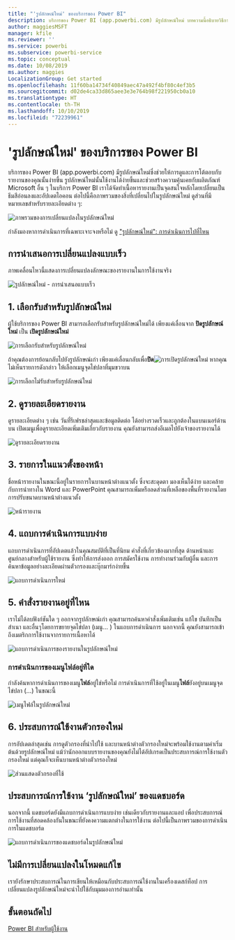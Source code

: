 ```yaml
---
title: "'รูปลักษณ์ใหม่' ของบริการของ Power BI"
description: บริการของ Power BI (app.powerbi.com) มีรูปลักษณ์ใหม่ บทความนี้อธิบายวิธีการนำทางรายงานโดยใช้รูปลักษณ์ใหม่
author: maggiesMSFT
manager: kfile
ms.reviewer: ''
ms.service: powerbi
ms.subservice: powerbi-service
ms.topic: conceptual
ms.date: 10/08/2019
ms.author: maggies
LocalizationGroup: Get started
ms.openlocfilehash: 11f60ba14734f40849aec47a492f4bf80c4ef3b5
ms.sourcegitcommit: d02de4ca33d865aee3e3e764b98f221950cb0a10
ms.translationtype: HT
ms.contentlocale: th-TH
ms.lasthandoff: 10/10/2019
ms.locfileid: "72239961"
---
```

# <a name="the-new-look-of-the-power-bi-service"></a>'รูปลักษณ์ใหม่' ของบริการของ Power BI

บริการของ Power BI (app.powerbi.com) มีรูปลักษณ์ใหม่ซึ่งช่วยให้การดูและการโต้ตอบกับรายงานของคุณนั้นง่ายขึ้น รูปลักษณ์ใหม่นั้นใช้งานได้ง่ายขึ้นและช่วยสร้างความคุ้นเคยกับผลิตภัณฑ์ Microsoft อื่น ๆ ในบริการ Power BI เราได้จัดทำเนื้อหารายงานเป็นจุดสนใจหลักโดยเปลี่ยนเป็นธีมสีอ่อนลงและอัปเดตไอคอน ต่อไปนี้คือภาพรวมของสิ่งที่เปลี่ยนไปในรูปลักษณ์ใหม่ ดูส่วนที่มีหมายเลขสำหรับรายละเอียดต่าง ๆ:

![ภาพรวมของการเปลี่ยนแปลงในรูปลักษณ์ใหม่](media/service-new-look/power-bi-new-look-changes.png)

กำลังมองหาการดำเนินการที่เฉพาะเจาะจงหรือไม่ ดู ["รูปลักษณ์ใหม่": การดำเนินการไปที่ไหน](service-new-look-where-actions.md)

## <a name="quick-tour-of-the-changes"></a>การนำเสนอการเปลี่ยนแปลงแบบเร็ว

ภาพเคลื่อนไหวนี้แสดงการเปลี่ยนแปลงลักษณะของรายงานในการใช้งานจริง

![รูปลักษณ์ใหม่ - การนำเสนอแบบเร็ว](media/service-new-look/power-bi-new-look-quick-tour.gif)

## <a name="1-opt-in-to-the-new-look"></a>1. เลือกรับสำหรับรูปลักษณ์ใหม่

ผู้ใช้บริการของ Power BI สามารถเลือกรับสำหรับรูปลักษณ์ใหม่ได้ เพียงแค่เลื่อนจาก **ปิดรูปลักษณ์ใหม่** เป็น **เปิดรูปลักษณ์ใหม่**

![การเลือกรับสำหรับรูปลักษณ์ใหม่](media/service-new-look/power-bi-new-look-off.png)

ถ้าคุณต้องการย้อนกลับไปยังรูปลักษณ์เก่า เพียงแค่เลื่อนกลับเพื่อ**ปิด**![การเปิดรูปลักษณ์ใหม่](media/service-new-look/power-bi-new-look-toggle-on.png) หากคุณไม่เห็นรายการดังกล่าว ให้เลือกเมนูจุดไข่ปลาที่มุมขวาบน

![การเลือกไม่รับสำหรับรูปลักษณ์ใหม่](media/service-new-look/power-bi-new-look-on.png)

## <a name="2-view-report-details"></a>2. ดูรายละเอียดรายงาน 

ดูรายละเอียดต่าง ๆ เช่น วันที่รีเฟรชล่าสุดและข้อมูลติดต่อ ได้อย่างรวดเร็วและถูกต้องในแบนเนอร์ด้านบน  เปิดเมนูเพื่อดูรายละเอียดเพิ่มเติมเกี่ยวกับรายงาน คุณยังสามารถส่งอีเมลไปยังเจ้าของรายงานได้

![ดูรายละเอียดรายงาน](media/service-new-look/power-bi-new-look-metadata.png)

## <a name="3-vertical-list-of-pages"></a>3. รายการในแนวตั้งของหน้า 
ชื่อหน้ารายงานในขณะนี้อยู่ในรายการในบานหน้าต่างแนวตั้ง ซึ่งจะสะดุดตา มองเห็นได้ง่าย และคล้ายกับการนำทางใน Word และ PowerPoint คุณสามารถเพิ่มหรือลดส่วนที่เหลือของพื้นที่รายงานโดยการปรับขนาดบานหน้าต่างแนวตั้ง

![หน้ารายงาน](media/service-new-look/power-bi-new-look-report-pages.png)

## <a name="4-simplified-action-bar"></a>4. แถบการดำเนินการแบบง่าย 

แถบการดำเนินการที่อัปเดตแล้วในคุณสมบัติที่เป็นที่นิยม คำสั่งที่เกี่ยวข้องมากที่สุด ด้านหน้าและศูนย์กลางสำหรับผู้ใช้รายงาน ซึ่งทำให้การส่งออก การสมัครใช้งาน การทำงานร่วมกับผู้อื่น และการค้นหาข้อมูลอย่างละเอียดผ่านตัวกรองและบุ๊กมาร์กง่ายขึ้น

![แถบการดำเนินการใหม่](media/service-new-look/power-bi-new-look-action-bar.png)

## <a name="5-where-are-the-report-commands"></a>5. คำสั่งรายงานอยู่ที่ไหน

เราไม่ได้ลบฟังก์ชันใด ๆ ออกจากรูปลักษณ์เก่า คุณสามารถค้นหาคำสั่งเพิ่มเติมเช่น แก้ไข บันทึกเป็นสำเนา และอื่นๆโดยการขยายจุดไข่ปลา (เมนู... ) ในแถบการดำเนินการ นอกจากนี้ คุณยังสามารถเข้าถึงเมตริกการใช้งานจากรายการเนื้อหาได้

![แถบการดำเนินการของรายงานในรูปลักษณ์ใหม่](media/service-new-look/power-bi-report-action-bar-new-look.gif)

### <a name="where-are-file-menu-actions"></a>การดำเนินการของเมนูไฟล์อยู่ที่ใด

กำลังค้นหาการดำเนินการของเมนู**ไฟล์**อยู่ใช่หรือไม่ การดำเนินการที่ใช้อยู่ในเมนู**ไฟล์**ยังอยู่บนเมนูจุดไข่ปลา (...) ในขณะนี้ 

![เมนูไฟล์ในรูปลักษณ์ใหม่](media/service-new-look/power-bi-file-menu-new-look.gif)

## <a name="6-new-filter-experience"></a>6. ประสบการณ์ใช้งานตัวกรองใหม่

การอัปเดตล่าสุดเช่น การดูตัวกรองที่นำไปใช้ และบานหน้าต่างตัวกรองใหม่จะพร้อมใช้งานตามค่าเริ่มต้นด้วยรูปลักษณ์ใหม่ แม้ว่านักออกแบบรายงานของคุณยังไม่ได้อัปเกรดเป็นประสบการณ์การใช้งานตัวกรองใหม่ แต่คุณก็จะเห็นบานหน้าต่างตัวกรองใหม่

![ส่วนแสดงตัวกรองที่ใช้](media/service-new-look/power-bi-new-look-filters.png)

## <a name="dashboard-new-look-experience"></a>ประสบการณ์การใช้งาน ‘รูปลักษณ์ใหม่’ ของแดชบอร์ด 

นอกจากนี้ แดชบอร์ดยังมีแถบการดำเนินการแบบง่าย เช่นเดียวกับรายงานและแอป เพื่อประสบการณ์การใช้งานที่สอดคล้องกันในขณะที่ยังคงความแตกต่างในการใช้งาน ต่อไปนี้เป็นภาพรวมของการดำเนินการในแดชบอร์ด
 
![แถบการดำเนินการของแดชบอร์ดในรูปลักษณ์ใหม่](media/service-new-look/power-bi-dashboard-action-bar-new-look.gif)

## <a name="no-changes-to-edit-mode"></a>ไม่มีการเปลี่ยนแปลงในโหมดแก้ไข 

เรายังรักษาประสบการณ์ในการเขียนให้เหมือนกับประสบการณ์ใช้งานในเครื่องเดสก์ท็อป การเปลี่ยนแปลงรูปลักษณ์ใหม่จะนำไปใช้กับมุมมองการอ่านเท่านั้น

## <a name="next-steps"></a>ขั้นตอนถัดไป

[Power BI สำหรับผู้ใช้งาน](consumer/end-user-consumer.md)
